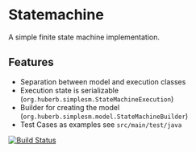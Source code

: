 # Statemachine

A simple finite state machine implementation.

## Features

* Separation between model and execution classes
* Execution state is serializable (`org.huberb.simplesm.StateMachineExecution`)
* Builder for creating the model (`org.huberb.simplesm.model.StateMachineBuilder`)
* Test Cases as examples see `src/main/test/java`

[![Build Status](https://travis-ci.org/bernhardhuber/statemachine.svg?branch=master)](https://travis-ci.org/bernhardhuber/statemachine)
